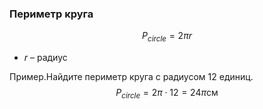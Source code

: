 ### Периметр круга
$$P_{circle}=2\pi r$$
- $r$ – радиус

Пример.Найдите периметр круга с радиусом 12 единиц.
$$P_{circle}=2\pi\cdot 12=24\pi \text{см}$$